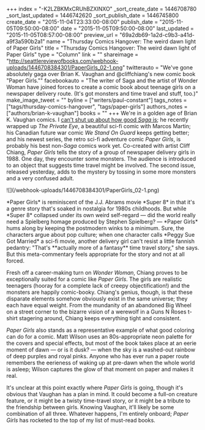 +++
index = "-K2LZBKMxCRUhBZXINXO"
_sort_create_date = 1446708780
_sort_last_updated = 1446742620
_sort_publish_date = 1446745800
create_date = "2015-11-04T23:33:00-08:00"
publish_date = "2015-11-05T09:50:00-08:00"
date = "2015-11-05T09:50:00-08:00"
last_updated = "2015-11-05T08:57:00-08:00"
preview_url = "69a2db69-1a2d-c9b3-a41d-a9f3a590b2a1"
name = "Thursday Comics Hangover: The weird dawn light of Paper Girls"
title = "Thursday Comics Hangover: The weird dawn light of Paper Girls"
type = "Column"
link = ""
shareimage = "http://seattlereviewofbooks.com/webhook-uploads/1446708384301/PaperGirls_02-1.png"
twitterauto = "We've gone absolutely gaga over Brian K. Vaughan and @cliffchiang's new comic book \"Paper Girls.\""
facebookauto = "The writer of Saga and the artist of Wonder Woman have joined forces to create a comic book about teenage girls on a newspaper delivery route. (It's got monsters and time travel and stuff, too.)"
make_image_tweet = ""
byline = ["writers/paul-constant"]
tags_notes = ["tags/thursday-comics-hangover", "tags/paper-girls"]
authors_notes = ["authors/brian-k-vaughan"]
books = ""
+++
We're in a golden age of Brian K. Vaughan comics. I [can't shut up about how good *Saga* is](http://seattlereviewofbooks.com/notes/2015/07/09/thursday-comics-hangover-saga-split-in-two/); he recently wrapped up *The Private Eye*, a beautiful sci-fi comic with Marcos Martin; his Canadian future war comic *We Stand On Guard* keeps getting better; and his newest series, the retro sci-fi adventure comic *Paper Girls*, is probably his best non-*Saga* comics work yet. Co-created with artist Cliff Chiang, *Paper Girls* tells the story of a group of newspaper delivery girls in 1988. One day, they encounter some monsters. The audience is introduced to an object that suggests time travel might be involved. The second issue, released yesterday, adds to the mystery by tossing in some more monsters and a very confused adult. 

<p class="image-left">![](/webhook-uploads/1446708384301/PaperGirls_02-1.png)<p>*Paper Girls* is reminiscent of the J.J. Abrams movie *Super 8* in that it's a genre story that's soaked in nostalgia for 1980s childhoods. But while *Super 8* collapsed under its own weird self-regard — did the world really need a Spielberg homage produced by Stephen Spielberg? — *Paper Girls* hums along by keeping the postmodern winks to a minimum. Sure, the characters argue about pop culture; when one character calls *Peggy Sue Got Married* a sci-fi movie, another delivery girl can't resist a little fannish pedantry: "That's **actually more of a fantasy** time travel story," she says. But this meta-commentary feels appropriate for the story and not at all forced.

Fresh off a career-making turn on *Wonder Woman*, Chiang proves to be exceptionally suited for a comic like *Paper Girls*. The girls are realistic teenagers (hooray for a complete lack of creepy objectification!) and the monsters are happily comic-booky. Chiang's genius, though, is that these disparate elements somehow obviously exist in the same universe; they each have equal weight. From the mundanity of an abandoned Big Wheel on a street corner to the bizarre vision of a werewolf in a Guns N Roses t-shirt stagering around, Chiang keeps everything tight and consistent.

*Paper Girls* also stands as a representative example of what good coloring can do for a comic. Matt Wilson uses an 80s-appropriate neon palette for the covers and special effects, but most of the book takes place at an eerie moment of dawn — or is it dusk? — when the sky is a washed-out rainbow of deep purples and royal pinks. Anyone who has ever run a paper route remembers the eerieness of waking up at pre-dawn when the whole world is asleep; Wilson captures the glow of that moment on paper and makes it real. 

It's unclear at this point exactly where *Paper Girls* is going, though it's obvious that Vaughan has a plan in mind. It could become a full-on creature feature, or it might be a twisty time-travel story, or it might be a tribute to the friendship between girls. Knowing Vaughan, it'll likely be some combination of all three. Whatever happens, I'm entirely onboard; *Paper Girls* has rocketed to the top of my list of must-read books.